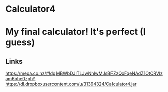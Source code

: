 Calculator4
===========

My final calculator! It's perfect (I guess)
===========
Links
-----------
https://mega.co.nz/#!dgMBWbDJ!TLJwNhlwMJsBFZzQxFqeNAdZ1OtCRVlzam6bhe0zphY
https://dl.dropboxusercontent.com/u/31394324/Calculator4.jar
